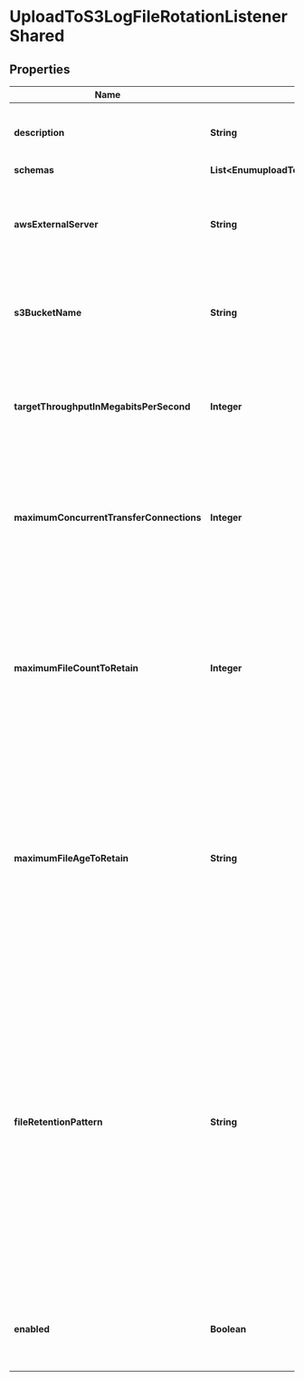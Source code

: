 

# UploadToS3LogFileRotationListenerShared


## Properties

| Name | Type | Description | Notes |
|------------ | ------------- | ------------- | -------------|
|**description** | **String** | A description for this Log File Rotation Listener |  [optional] |
|**schemas** | **List&lt;EnumuploadToS3LogFileRotationListenerSchemaUrn&gt;** |  |  |
|**awsExternalServer** | **String** | The external server with information to use when interacting with the AWS S3 service. |  |
|**s3BucketName** | **String** | The name of the S3 bucket into which rotated log files should be copied. |  |
|**targetThroughputInMegabitsPerSecond** | **Integer** | The target throughput to attempt to achieve for data transfers to or from S3, in megabits per second. |  [optional] |
|**maximumConcurrentTransferConnections** | **Integer** | The maximum number of concurrent connections that may be used when transferring data to or from S3. |  [optional] |
|**maximumFileCountToRetain** | **Integer** | The maximum number of existing files matching the file retention pattern that should be retained in the S3 bucket after successfully uploading a newly rotated file. |  [optional] |
|**maximumFileAgeToRetain** | **String** | The maximum length of time to retain files matching the file retention pattern that should be retained in the S3 bucket after successfully uploading a newly rotated file. |  [optional] |
|**fileRetentionPattern** | **String** | A regular expression pattern that will be used to identify which files are candidates for automatic removal based on the maximum-file-count-to-retain and maximum-file-age-to-retain properties. By default, all files in the bucket will be eligible for removal by retention processing. |  [optional] |
|**enabled** | **Boolean** | Indicates whether the Log File Rotation Listener is enabled for use. |  |




